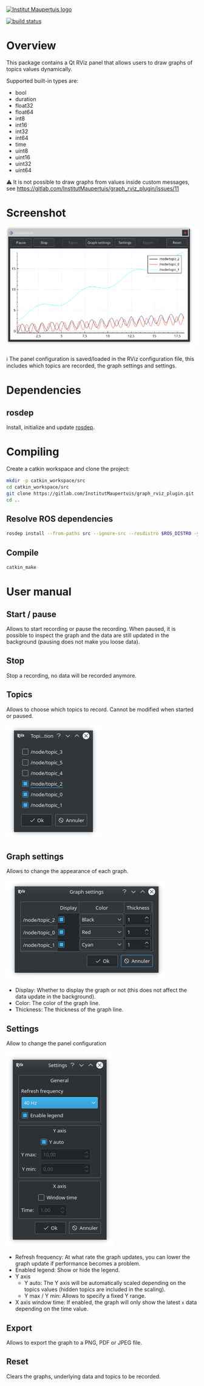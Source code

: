[![Institut Maupertuis logo](http://www.institutmaupertuis.fr/media/gabarit/logo.png)](http://www.institutmaupertuis.fr)

[![build status](https://gitlab.com/InstitutMaupertuis/graph_rviz_plugin/badges/melodic/build.svg)](https://gitlab.com/InstitutMaupertuis/graph_rviz_plugin/commits/melodic)

# Overview
This package contains a Qt RViz panel that allows users to draw graphs of topics values dynamically.

Supported built-in types are:
- bool
- duration
- float32
- float64
- int8
- int16
- int32
- int64
- time
- uint8
- uint16
- uint32
- uint64

:warning: It is not possible to draw graphs from values inside custom messages, see https://gitlab.com/InstitutMaupertuis/graph_rviz_plugin/issues/11

# Screenshot
![Graph panel](documentation/graph_panel.png)

:information_source: The panel configuration is saved/loaded in the RViz configuration file, this includes which topics are recorded, the graph settings and settings.


# Dependencies

## rosdep
Install, initialize and update [rosdep](https://wiki.ros.org/rosdep).

# Compiling
Create a catkin workspace and clone the project:

```bash
mkdir -p catkin_workspace/src
cd catkin_workspace/src
git clone https://gitlab.com/InstitutMaupertuis/graph_rviz_plugin.git
cd ..
```

## Resolve ROS dependencies
```bash
rosdep install --from-paths src --ignore-src --rosdistro $ROS_DISTRO -y
```

## Compile
```bash
catkin_make
```


# User manual

## Start / pause
Allows to start recording or pause the recording. When paused, it is possible to inspect the graph and the data are still updated in the background (pausing does not make you loose data).

## Stop
Stop a recording, no data will be recorded anymore.

## Topics
Allows to choose which topics to record. Cannot be modified when started or paused.

![Topic selection](documentation/topic_selection.png)

## Graph settings
Allows to change the appearance of each graph.

![Graph settings](documentation/graph_settings.png)

- Display: Whether to display the graph or not (this does not affect the data update in the background).
- Color: The color of the graph line.
- Thickness: The thickness of the graph line.

## Settings
Allow to change the panel configuration

![Settings](documentation/settings.png)

- Refresh frequency: At what rate the graph updates, you can lower the graph update if performance becomes a problem.
- Enabled legend: Show or hide the legend.
- Y axis
  - Y auto: The Y axis will be automatically scaled depending on the topics values (hidden topics are included in the scaling).
  - Y max / Y min: Allows to specify a fixed Y range.
- X axis window time: If enabled, the graph will only show the latest `x` data depending on the time value.

## Export
Allows to export the graph to a PNG, PDF or JPEG file.

## Reset
Clears the graphs, underlying data and topics to be recorded.

